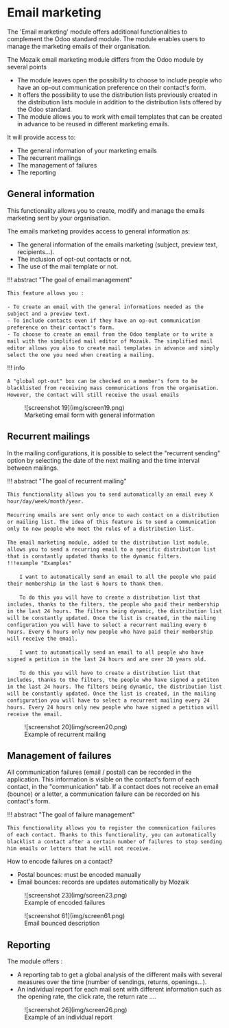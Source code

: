 # Email marketing
The 'Email marketing' module offers additional functionalities to complement the Odoo standard module. The module enables users to manage the marketing emails of their organisation.

The Mozaik email marketing module differs from the Odoo module by several points 

- The module leaves open the possibility to choose to include people who have an op-out communication preference on their contact's form.
- It offers the possibility to use the distribution lists previously created in the distribution lists module in addition to the distribution lists offered by the Odoo standard.
- The module allows you to work with email templates that can be created in advance to be reused in different marketing emails.

It will provide access to:

- The general information of your marketing emails
- The recurrent mailings
- The management of failures
- The reporting

## General information

This functionality allows you to create, modify and manage the emails marketing sent by your organisation.

The emails marketing provides access to general information as:

- The general information of the emails marketing (subject, preview text, recipients...).
- The inclusion of opt-out contacts or not.
- The use of the mail template or not. 

!!! abstract "The goal of email management"

    This feature allows you :
    
    - To create an email with the general informations needed as the subject and a preview text.
    - To include contacts even if they have an op-out communication preference on their contact's form.
    - To choose to create an email from the Odoo template or to write a mail with the simplified mail editor of Mozaik. The simplified mail editor allows you also to create mail templates in advance and simply select the one you need when creating a mailing.

!!! info 

    A "global opt-out" box can be checked on a member's form to be blacklisted from receiving mass communications from the organisation. However, the contact will still receive the usual emails

<figure markdown>
![screenshot 19](img/screen19.png)
 <figcaption>Marketing email form with general information</figcaption>
</figure>

## Recurrent mailings

In the mailing configurations, it is possible to select the "recurrent sending" option by selecting the date of the next mailing and the time interval between mailings.

!!! abstract "The goal of recurrent mailing"

    This functionality allows you to send automatically an email evey X hour/day/week/month/year. 

    Recurring emails are sent only once to each contact on a distribution or mailing list. The idea of this feature is to send a communication only to new people who meet the rules of a distribution list. 
    
    The email marketing module, added to the distribution list module, allows you to send a recurring email to a specific distribution list that is constantly updated thanks to the dynamic filters.
    !!!example "Examples"

        I want to automatically send an email to all the people who paid their membership in the last 6 hours to thank them.

        To do this you will have to create a distribution list that includes, thanks to the filters, the people who paid their membership in the last 24 hours. The filters being dynamic, the distribution list will be constantly updated. Once the list is created, in the mailing configuration you will have to select a recurrent mailing every 6 hours. Every 6 hours only new people who have paid their membership will receive the email.

        I want to automatically send an email to all people who have signed a petition in the last 24 hours and are over 30 years old. 

        To do this you will have to create a distribution list that includes, thanks to the filters, the people who have signed a petiton in the last 24 hours. The filters being dynamic, the distribution list will be constantly updated. Once the list is created, in the mailing configuration you will have to select a recurrent mailing every 24 hours. Every 24 hours only new people who have signed a petition will receive the email.

<figure markdown>
![screenshot 20](img/screen20.png)
 <figcaption>Example of recurrent mailing</figcaption>
</figure>  

## Management of failures

All communication failures (email / postal) can be recorded in the application. This information is visible on the contact's form of each contact, in the "communication" tab. If a contact does not receive an email (bounce) or a letter, a communication failure can be recorded on his contact's form.

!!! abstract "The goal of failure management"

    This functionality allows you to register the communication failures of each contact. Thanks to this functionality, you can automatically blacklist a contact after a certain number of failures to stop sending him emails or letters that he will not receive.

How to encode failures on a contact? 

- Postal bounces: must be encoded manually
- Email bounces: records are updates automatically by Mozaik

<figure markdown>
![screenshot 23](img/screen23.png)
 <figcaption>Example of encoded failures</figcaption>
</figure>  

<figure markdown>
![screenshot 61](img/screen61.png)
 <figcaption>Email bounced description</figcaption>
</figure>  


## Reporting

The module offers :

- A reporting tab to get a global analysis of the different mails with several measures over the time (number of sendings, returns, openings...).
- An individual report for each mail sent with different information such as the opening rate, the click rate, the return rate ....

<figure markdown>
![screenshot 26](img/screen26.png)
 <figcaption>Example of an individual report</figcaption>
</figure>  